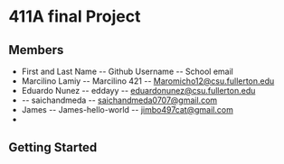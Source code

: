# 411A final Project

## Members

* First and Last Name -- Github Username -- School email
* Marcilino Lamiy -- Marcilino 421 -- Maromicho12@csu.fullerton.edu
* Eduardo Nunez -- eddayy -- eduardonunez@csu.fullerton.edu
* -- saichandmeda -- saichandmeda0707@gmail.com
* James -- James-hello-world -- jimbo497cat@gmail.com
* 

## Getting Started

